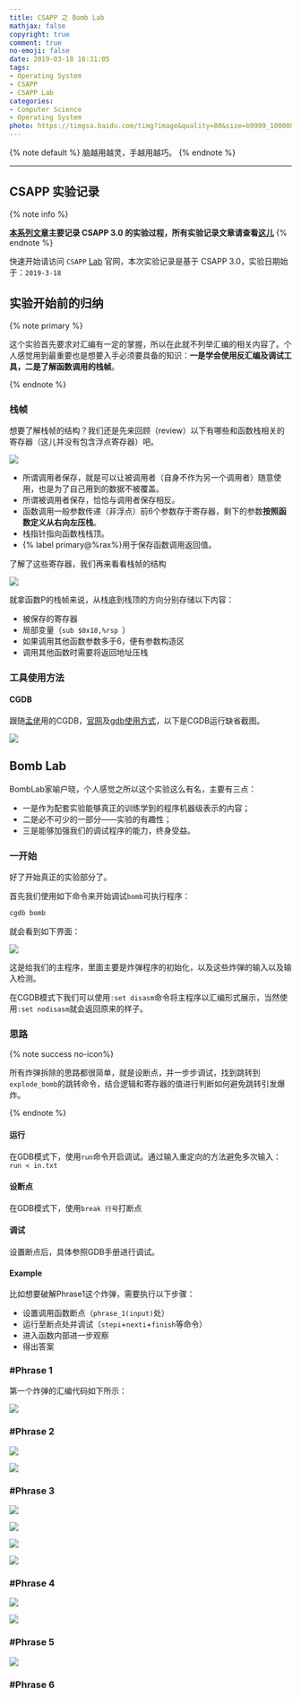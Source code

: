 ```yaml
---
title: CSAPP 之 Bomb Lab
mathjax: false
copyright: true
comment: true
no-emoji: false
date: 2019-03-18 16:31:05
tags:
- Operating System
- CSAPP
- CSAPP Lab
categories:
- Computer Science
- Operating System
photo: https://timgsa.baidu.com/timg?image&quality=80&size=b9999_10000&sec=1552908036240&di=c8d7f7e0f53bb357d41bd8c7f3be8767&imgtype=0&src=http%3A%2F%2Fimg.zcool.cn%2Fcommunity%2F01343a5821a386a84a0d304f153c8b.jpg
---
```


{% note default %}
脑越用越灵，手越用越巧。
{% endnote %}

<!-- more -->

---


## CSAPP 实验记录

{% note info %}

**[本系列文章](/tags/CSAPP-Lab/)主要记录 CSAPP 3.0 的实验过程，所有实验记录文章请查看[这儿](/tags/CSAPP-Lab/)**
{% endnote %}


快速开始请访问 `CSAPP` [Lab](http://csapp.cs.cmu.edu/3e/labs.html) 官网，本次实验记录是基于 CSAPP 3.0，实验日期始于：`2019-3-18`


## 实验开始前的归纳

{% note primary %} 

这个实验首先要求对汇编有一定的掌握，所以在此就不列举汇编的相关内容了。个人感觉用到最重要也是想要入手必须要具备的知识：**一是学会使用反汇编及调试工具，二是了解函数调用的栈帧**。

{% endnote %}

### 栈帧

想要了解栈帧的结构？我们还是先来回顾（review）以下有哪些和函数栈相关的寄存器（这儿并没有包含浮点寄存器）吧。

![](csapp-lab-2/registers.png)

- 所谓调用者保存，就是可以让被调用者（自身不作为另一个调用者）随意使用，也是为了自己用到的数据不被覆盖。
- 所谓被调用者保存，恰恰与调用者保存相反。
- 函数调用一般参数传递（非浮点）前6个参数存于寄存器，剩下的参数**按照函数定义从右向左压栈**。
- 栈指针指向函数栈栈顶。
- {% label primary@%rax%}用于保存函数调用返回值。


了解了这些寄存器，我们再来看看栈帧的结构


![](csapp-lab-2/stackframe.png)

就拿函数P的栈帧来说，从栈底到栈顶的方向分别存储以下内容：

- 被保存的寄存器
- 局部变量（`sub $0x18,%rsp `）
- 如果调用其他函数参数多于6，便有参数构造区
- 调用其他函数时需要将返回地址压栈

### 工具使用方法

#### CGDB

跟随[孟佬](https://zhuanlan.zhihu.com/p/31269514)用的CGDB，[官网](https://cgdb.github.io/)及[gdb使用方式](http://csapp.cs.cmu.edu/3e/docs/gdbnotes-x86-64.pdf)，以下是CGDB运行缺省截图。

![](csapp-lab-2/cgdb.png)





## Bomb Lab


BombLab家喻户晓，个人感觉之所以这个实验这么有名，主要有三点：

- 一是作为配套实验能够真正的训练学到的程序机器级表示的内容；
- 二是必不可少的一部分——实验的有趣性；
- 三是能够加强我们的调试程序的能力，终身受益。


### 一开始

好了开始真正的实验部分了。

首先我们使用如下命令来开始调试`bomb`可执行程序：

```bash
cgdb bomb
```

就会看到如下界面：

![](csapp-lab-2/bomb.png)

这是给我们的主程序，里面主要是炸弹程序的初始化，以及这些炸弹的输入以及输入检测。

在CGDB模式下我们可以使用`:set disasm`命令将主程序以汇编形式展示，当然使用`:set nodisasm`就会返回原来的样子。



### 思路

{% note success no-icon%}

所有炸弹拆除的思路都很简单，就是设断点，并一步步调试，找到跳转到`explode_bomb`的跳转命令，结合逻辑和寄存器的值进行判断如何避免跳转引发爆炸。

{% endnote %}

#### 运行

在GDB模式下，使用`run`命令开启调试。通过输入重定向的方法避免多次输入：`run < in.txt`

#### 设断点

在GDB模式下，使用`break 行号`打断点

#### 调试

设置断点后，具体参照GDB手册进行调试。

#### Example

比如想要破解Phrase1这个炸弹，需要执行以下步骤：

- 设置调用函数断点（`phrase_1(input)`处）
- 运行至断点处并调试（`stepi`+`nexti`+`finish`等命令）
- 进入函数内部进一步观察
- 得出答案

### #Phrase 1

第一个炸弹的汇编代码如下所示：

![](csapp-lab-2/phrase1.png)



### #Phrase 2

![](csapp-lab-2/phrase2.png)

![](csapp-lab-2/phrase2-readnum.png)
### #Phrase 3

![](csapp-lab-2/phrase3.png)

![](csapp-lab-2/phrase3-format.png)

![](csapp-lab-2/phrase3-think.png)

![](csapp-lab-2/phrase3-result.png)

### #Phrase 4

![](csapp-lab-2/phrase4.png)

![](csapp-lab-2/phrase4-func.png)




### #Phrase 5


![](csapp-lab-2/phrase5.png)

### #Phrase 6




